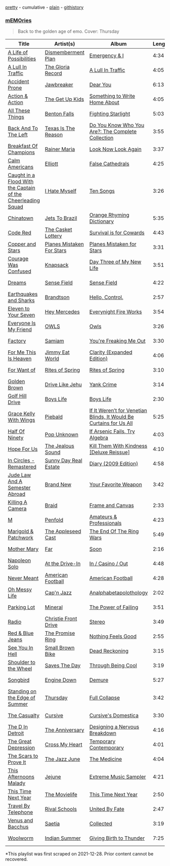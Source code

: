 [pretty](/playlists/pretty/37i9dQZF1DWYAyGN1XM1YS.md) - cumulative - [plain](/playlists/plain/37i9dQZF1DWYAyGN1XM1YS) - [githistory](https://github.githistory.xyz/mackorone/spotify-playlist-archive/blob/main/playlists/plain/37i9dQZF1DWYAyGN1XM1YS)

### [mEMOries](https://open.spotify.com/playlist/4ioPbCY4slKv6wBzkyZDH7)

> Back to the golden age of emo\. Cover: Thursday

| Title | Artist(s) | Album | Length | Added | Removed |
|---|---|---|---|---|---|
| [A Life of Possibilities](https://open.spotify.com/track/3TKWCQMU7xYEEslFXsj51i) | [Dismemberment Plan](https://open.spotify.com/artist/2JpHk8yju1DH1l3c9sXzOS) | [Emergency & I](https://open.spotify.com/album/0Y0V072vxDWEvCelPBaWAO) | 4:34 | 2021-06-28 |  |
| [A Lull In Traffic](https://open.spotify.com/track/2HmdQtNJDraTM9JNQCXC0K) | [The Gloria Record](https://open.spotify.com/artist/0gYSiuHXa3SjZA45d6AU0U) | [A Lull In Traffic](https://open.spotify.com/album/3WqgB3H5z4HaHWz9Fs3wo9) | 4:05 | 2021-06-28 |  |
| [Accident Prone](https://open.spotify.com/track/2Dqgj2nE6RwZKocWsWqXcG) | [Jawbreaker](https://open.spotify.com/artist/4bcaz6nXnH8LTRiXALe8XV) | [Dear You](https://open.spotify.com/album/7KyQp50wm9lprjaW6UMAkI) | 6:13 | 2021-06-28 |  |
| [Action & Action](https://open.spotify.com/track/3rNRmQETcPHauTPFqS7z3T) | [The Get Up Kids](https://open.spotify.com/artist/54Bjxn26WsjfslQbNVtSCm) | [Something to Write Home About](https://open.spotify.com/album/3S0PabpZF2USPmwK8lIRZ8) | 4:05 | 2021-06-28 |  |
| [All These Things](https://open.spotify.com/track/5bDDMJLKJrQLeMj2FpKTXd) | [Benton Falls](https://open.spotify.com/artist/2Gy32a74uxhKUDGuQL57kl) | [Fighting Starlight](https://open.spotify.com/album/3g2zFcP2exTjpyvOncGB9Z) | 5:03 | 2021-06-28 |  |
| [Back And To The Left](https://open.spotify.com/track/7f3tPmsyBQc0sua0SAINlZ) | [Texas Is The Reason](https://open.spotify.com/artist/7rXo5QTwwFBYZ5Z3veUVg8) | [Do You Know Who You Are?: The Complete Collection](https://open.spotify.com/album/3NXykL2XzIRmMEiMKjTkN7) | 3:55 | 2021-06-28 |  |
| [Breakfast Of Champions](https://open.spotify.com/track/7fYabANyBAwb9TcUxvTQ0s) | [Rainer Maria](https://open.spotify.com/artist/5OUVzPFZebtoZFs85MIQpz) | [Look Now Look Again](https://open.spotify.com/album/56YkqH5Vv03PAeMzcuQzoQ) | 3:37 | 2021-06-28 |  |
| [Calm Americans](https://open.spotify.com/track/5rH5kb3vapjDifLxgK3P4Q) | [Elliott](https://open.spotify.com/artist/6KkOfCQtoMpjS2qYgDxmHI) | [False Cathedrals](https://open.spotify.com/album/6s2VrdrRwXXB1kr6RcrKfv) | 4:25 | 2021-06-28 |  |
| [Caught in a Flood With the Captain of the Cheerleading Squad](https://open.spotify.com/track/3HlL9LqIdf1v4C3BIK9dQA) | [I Hate Myself](https://open.spotify.com/artist/5m858bXqt99f2hWD72hySB) | [Ten Songs](https://open.spotify.com/album/3jLWGkPi9b5xbrrFaQIpzH) | 3:26 | 2021-06-28 |  |
| [Chinatown](https://open.spotify.com/track/7iLR3XqK3d5WbHeurAB1d8) | [Jets To Brazil](https://open.spotify.com/artist/03xcT10aipgYbYqusG7GWY) | [Orange Rhyming Dictionary](https://open.spotify.com/album/5zaVtrjodNQru22Rj4FIcD) | 5:35 | 2021-06-28 |  |
| [Code Red](https://open.spotify.com/track/3Y82AcAH1o2NW04YYLXBZK) | [The Casket Lottery](https://open.spotify.com/artist/3kSqc2brwAF1kWRFWYe2fW) | [Survival is for Cowards](https://open.spotify.com/album/4t3CkrmaiYODMKPQ4h0wQa) | 4:43 | 2021-06-28 |  |
| [Copper and Stars](https://open.spotify.com/track/3X6BvcNz8QSYaXLqJ3uHfw) | [Planes Mistaken For Stars](https://open.spotify.com/artist/2rfJuPYf7n3inXgdDNxMku) | [Planes Mistaken for Stars](https://open.spotify.com/album/2yyupliWXQe9Dz4xYT3Y14) | 3:31 | 2021-06-28 |  |
| [Courage Was Confused](https://open.spotify.com/track/2kVc8s89MliCutzKkXXROb) | [Knapsack](https://open.spotify.com/artist/7kcgO0DTza7One0HqXRIH7) | [Day Three of My New Life](https://open.spotify.com/album/6xK0rYqqBtzcIiq0rY90Al) | 3:51 | 2021-06-28 |  |
| [Dreams](https://open.spotify.com/track/4EutGBgzvoJ1MXN1LNfMOD) | [Sense Field](https://open.spotify.com/artist/5LzLPIRLOQVl1Gs3b4CRBT) | [Sense Field](https://open.spotify.com/album/4tx4qeSe8wTjMwznIHnvUa) | 4:22 | 2021-06-28 |  |
| [Earthquakes and Sharks](https://open.spotify.com/track/7jATtiR7Sjfke3qKdA5HEd) | [Brandtson](https://open.spotify.com/artist/4wlNIqMnqGY8g2lcFTkzsY) | [Hello, Control.](https://open.spotify.com/album/6vfntMjrhjePcDe48vXOwz) | 2:57 | 2021-06-28 |  |
| [Eleven to Your Seven](https://open.spotify.com/track/1hxLx1gmWfsCSpDp8cJOl0) | [Hey Mercedes](https://open.spotify.com/artist/0R8uN7rVUuKGfTXQHjvB5U) | [Everynight Fire Works](https://open.spotify.com/album/7yBqFEyyKAzCJYoEmyuyTl) | 3:54 | 2021-06-28 |  |
| [Everyone Is My Friend](https://open.spotify.com/track/5BcarBozJi3Gv0ncP721y5) | [OWLS](https://open.spotify.com/artist/57sqenSxpn1IL2G0im58dj) | [Owls](https://open.spotify.com/album/2BcDHOiwrttJkcyzvuOnEr) | 3:26 | 2021-06-28 |  |
| [Factory](https://open.spotify.com/track/5hns2g1le2bQDkQaUJPRvB) | [Samiam](https://open.spotify.com/artist/7eNSfWxOEWP2B2QQgHGBoo) | [You're Freaking Me Out](https://open.spotify.com/album/06KigeTnRtnm7YS0hjIVl8) | 3:30 | 2021-06-28 |  |
| [For Me This Is Heaven](https://open.spotify.com/track/64Kk49W8HFh22diWSBVxCr) | [Jimmy Eat World](https://open.spotify.com/artist/3Ayl7mCk0nScecqOzvNp6s) | [Clarity \(Expanded Edition\)](https://open.spotify.com/album/0JfCEzWgcuUxrAUZw5eUT4) | 4:06 | 2021-06-28 |  |
| [For Want of](https://open.spotify.com/track/7mZjpi86XWnEBiu8VMR3GI) | [Rites of Spring](https://open.spotify.com/artist/1FIzwiROYEiAdCClC6Kvly) | [Rites of Spring](https://open.spotify.com/album/2xtDqnjyKOuOd3Y9wl3Thx) | 3:10 | 2021-06-28 |  |
| [Golden Brown](https://open.spotify.com/track/74qgrn0YAo3cgRcH4xQBsA) | [Drive Like Jehu](https://open.spotify.com/artist/7FbdCzKUwoZs1v9bCl43Ev) | [Yank Crime](https://open.spotify.com/album/7AHbaRIYnilUwe981nZpmi) | 3:14 | 2021-06-28 |  |
| [Golf Hill Drive](https://open.spotify.com/track/3qAkXCzLSEHiypXxoLhl8K) | [Boys Life](https://open.spotify.com/artist/6pkUxQmEvLkvQRa75wf7Ta) | [Boys Life](https://open.spotify.com/album/6IiDM5sfirROcIXPRXxaUl) | 2:30 | 2021-06-28 |  |
| [Grace Kelly With Wings](https://open.spotify.com/track/3LTwneFzQwPFSI1O8QfNXf) | [Piebald](https://open.spotify.com/artist/4rOGGTXaYygtFIHsPgLKJv) | [If It Weren’t for Venetian Blinds, It Would Be Curtains for Us All](https://open.spotify.com/album/0VrUE9XpB5OBnvRewc0Aq0) | 5:25 | 2021-06-28 |  |
| [Half Of Ninety](https://open.spotify.com/track/38Io4HK6GhMKlkzY3IXxS1) | [Pop Unknown](https://open.spotify.com/artist/4CLc2mcJfxXTAFGVHlonB7) | [If Arsenic Fails, Try Algebra](https://open.spotify.com/album/3oP8OX2XPNsI4uBCcrpYgG) | 4:03 | 2021-06-28 |  |
| [Hope For Us](https://open.spotify.com/track/2bhMvw4ZILdxeEVt9bXHAq) | [The Jealous Sound](https://open.spotify.com/artist/1ggwkSYO7sCaM9sBV4ldYf) | [Kill Them With Kindness \[Deluxe Reissue\]](https://open.spotify.com/album/2xsahntmompiEH4N7QQrWm) | 4:10 | 2021-06-28 |  |
| [In Circles \- Remastered](https://open.spotify.com/track/5k7RUvywwUAl7Dq6qEXR8c) | [Sunny Day Real Estate](https://open.spotify.com/artist/2lZkXWxkZsZzBocxMjN1or) | [Diary \(2009 Edition\)](https://open.spotify.com/album/2BpIgyANTKnyMIIRvXOjm2) | 4:58 | 2021-06-28 |  |
| [Jude Law And A Semester Abroad](https://open.spotify.com/track/4w7hIjpuEfvMPiyEgdqlf6) | [Brand New](https://open.spotify.com/artist/168dgYui7ExaU612eooDF1) | [Your Favorite Weapon](https://open.spotify.com/album/1kRnFF71UTGdHmSrRDllKj) | 3:42 | 2021-06-28 |  |
| [Killing A Camera](https://open.spotify.com/track/3RRDWqEDP3045W8EP7xnY4) | [Braid](https://open.spotify.com/artist/36gdsrHzKZ0Wyb3uH7ZbEv) | [Frame and Canvas](https://open.spotify.com/album/4Q0Q0m5YzJA4liSkoBlbhL) | 2:33 | 2021-06-28 |  |
| [M](https://open.spotify.com/track/53sk4XbQHveSGDXq0k8asW) | [Penfold](https://open.spotify.com/artist/6DNcBVkeL2ucCkkTDJGcYn) | [Amateurs & Professionals](https://open.spotify.com/album/34MllYh3dtTSVGnE3m7mbg) | 4:23 | 2021-06-28 |  |
| [Marigold & Patchwork](https://open.spotify.com/track/2MPndJjBcn555aZQyuvt3S) | [The Appleseed Cast](https://open.spotify.com/artist/0MkAzpDHUZpuDnWGUII4RN) | [The End Of The Ring Wars](https://open.spotify.com/album/46522TAHAMPyA2utw8bo3F) | 5:49 | 2021-06-28 |  |
| [Mother Mary](https://open.spotify.com/track/37loR0ac9T655PNfPIpHmA) | [Far](https://open.spotify.com/artist/0GQXHlIz6zMT0IeXQq26Pt) | [Soon](https://open.spotify.com/album/2ripjHj9gBOBakmPftt58S) | 2:16 | 2021-06-28 |  |
| [Napoleon Solo](https://open.spotify.com/track/34q1w3Eh0vocZj0FOtVQAS) | [At the Drive\-In](https://open.spotify.com/artist/5E2rtn57BM2WPjwak4kGd5) | [In / Casino / Out](https://open.spotify.com/album/35qZXJifEQcpWnKP6E4oNv) | 4:48 | 2021-06-28 |  |
| [Never Meant](https://open.spotify.com/track/51R5mPcJjOnfv9lKY1u5sW) | [American Football](https://open.spotify.com/artist/5FwydyGVcsQllnM4xM6jw4) | [American Football](https://open.spotify.com/album/3wRBlpk5PRoixwOnLujTal) | 4:28 | 2021-06-28 |  |
| [Oh Messy Life](https://open.spotify.com/track/5UGOuPyoMT5XHNA75LJlQE) | [Cap'n Jazz](https://open.spotify.com/artist/3JhEcBWSCPXkRMt1VK14i4) | [Analphabetapolothology](https://open.spotify.com/album/4VgTw2LLWNMz1FIHkZuv5D) | 2:02 | 2021-06-28 |  |
| [Parking Lot](https://open.spotify.com/track/73fIjW2iGt0eeWClhkZI6P) | [Mineral](https://open.spotify.com/artist/3N4eFtnZCCXfMs0hBQwujT) | [The Power of Failing](https://open.spotify.com/album/6FkVK6KcyzHviuaQhOME03) | 3:51 | 2021-06-28 |  |
| [Radio](https://open.spotify.com/track/7GgXkT1jlg4MN9KYo3ULwK) | [Christie Front Drive](https://open.spotify.com/artist/0XsPWpim5jSh6iKDsD1Vqc) | [Stereo](https://open.spotify.com/album/16j7lqTblxGoqXXREFCEwT) | 3:49 | 2021-06-28 |  |
| [Red & Blue Jeans](https://open.spotify.com/track/0j3m9AfsZfanscT1uLrVk1) | [The Promise Ring](https://open.spotify.com/artist/5li5GfWFVl73vu7r2bGitu) | [Nothing Feels Good](https://open.spotify.com/album/3jnvo99sNDXcVdlJmrDXOO) | 2:55 | 2021-06-28 |  |
| [See You In Hell](https://open.spotify.com/track/0cKYw9UErFhmPkOVsCU9L0) | [Small Brown Bike](https://open.spotify.com/artist/1zXtQWuMTmOYQUiP5a1c0j) | [Dead Reckoning](https://open.spotify.com/album/7eFAYhlNsXMkSApFtGUcap) | 3:15 | 2021-06-28 |  |
| [Shoulder to the Wheel](https://open.spotify.com/track/4dKu1HkVL1xh96F1JfDTrn) | [Saves The Day](https://open.spotify.com/artist/5gWhlJBlLQGLOgYWO8lwCU) | [Through Being Cool](https://open.spotify.com/album/3yRpyOundyELlkOO6O4YSo) | 3:19 | 2021-06-28 |  |
| [Songbird](https://open.spotify.com/track/2gupkqB7ID1d4x1aXXSWIM) | [Engine Down](https://open.spotify.com/artist/3y2Ft6gr35tMVtH2SKYIac) | [Demure](https://open.spotify.com/album/0tQYFiRlfKm5Cav5tzzVqG) | 5:27 | 2021-06-28 |  |
| [Standing on the Edge of Summer](https://open.spotify.com/track/5l2P0TBREso46wxFq4jQrI) | [Thursday](https://open.spotify.com/artist/61awhbNK16ku1uQyXRsQj5) | [Full Collapse](https://open.spotify.com/album/1ZYIBPNPc55E7LWg1ZBXhM) | 3:42 | 2021-06-28 |  |
| [The Casualty](https://open.spotify.com/track/5kgwBCYQtJ3vS0RpCrI6jG) | [Cursive](https://open.spotify.com/artist/1sylmUjlKYsLA49YtkNHW3) | [Cursive's Domestica](https://open.spotify.com/album/215RKfiHGpOXzOxftk3fqs) | 3:30 | 2021-06-28 |  |
| [The D In Detroit](https://open.spotify.com/track/0tlgt22cueiCMotxCMc6Cf) | [The Anniversary](https://open.spotify.com/artist/1mi3Fx4j7ektT97ycLSxl8) | [Designing a Nervous Breakdown](https://open.spotify.com/album/42fsY10FqhlkSbkJA4lUCJ) | 4:16 | 2021-06-28 |  |
| [The Great Depression](https://open.spotify.com/track/1xNDXKQPbd49Ik9MxlwJ94) | [Cross My Heart](https://open.spotify.com/artist/5Lp6cRiaJy2ryj66SfTKYQ) | [Temporary Contemporary](https://open.spotify.com/album/3YNTAfolDugX8teETYvrCx) | 4:01 | 2021-06-28 |  |
| [The Scars to Prove It](https://open.spotify.com/track/1B6gt0Nvi3XmGvGrrdADkm) | [The Jazz June](https://open.spotify.com/artist/71jiZJ6LUwYWXihX80dZD0) | [The Medicine](https://open.spotify.com/album/4EryTp8PVe5XFM9wrIw26m) | 4:04 | 2021-06-28 |  |
| [This Afternoons Malady](https://open.spotify.com/track/0wHxHYnNvnhjX4f399sjMz) | [Jejune](https://open.spotify.com/artist/0dH7IS6J0rfzfMCyxG8b4V) | [Extreme Music Sampler](https://open.spotify.com/album/4m0GhiaLelgQ44HRnG14ow) | 4:21 | 2021-06-28 |  |
| [This Time Next Year](https://open.spotify.com/track/3ZfoS2MfHC8aRldwqlknfS) | [The Movielife](https://open.spotify.com/artist/6WuH3nSjp98OqgwnDqYnRK) | [This Time Next Year](https://open.spotify.com/album/18KiEYIQ5jdFSpRzdNET1A) | 2:50 | 2021-06-28 |  |
| [Travel By Telephone](https://open.spotify.com/track/0FgSTUS1Dbw3D1JUsWUh7E) | [Rival Schools](https://open.spotify.com/artist/558fch9H4BrW99aTfvtYrz) | [United By Fate](https://open.spotify.com/album/37TcohvwaAgxmhgqtf7rxC) | 2:47 | 2021-06-28 |  |
| [Venus and Bacchus](https://open.spotify.com/track/10G4c1yAJymTIKTvPYP2Pm) | [Saetia](https://open.spotify.com/artist/5piONaqFh85tIjxSQgZuWA) | [Collected](https://open.spotify.com/album/63tBBmuRFk2tTIF4AeffOU) | 3:19 | 2021-06-28 |  |
| [Woolworm](https://open.spotify.com/track/0dDXMlIEIV8FQ3pVn46H9K) | [Indian Summer](https://open.spotify.com/artist/1qRC7tQ3VepRoC8q0lB9Rf) | [Giving Birth to Thunder](https://open.spotify.com/album/2KTREthEKwlj4qSywE6AKS) | 7:25 | 2021-06-28 |  |

\*This playlist was first scraped on 2021-12-28. Prior content cannot be recovered.